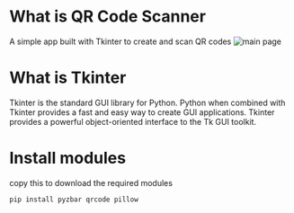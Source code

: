 # What is QR Code Scanner
A simple app built with Tkinter to create and scan QR codes
![main page]("https://github.com/Younesfdj/QR-Code-Scanner/blob/main/images/main%20page%20screenshot.png")
# What is Tkinter
Tkinter is the standard GUI library for Python. Python when combined with Tkinter provides a fast and easy way to create GUI applications. Tkinter provides a powerful object-oriented interface to the Tk GUI toolkit.
# Install modules
copy this to download the required modules

    pip install pyzbar qrcode pillow 
